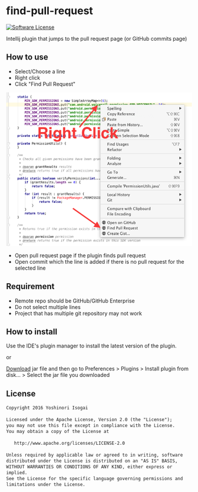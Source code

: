 # find-pull-request

[![Software License](https://img.shields.io/badge/license-Apache%202.0-brightgreen.svg)](https://github.com/shiraji/find-pull-request/blob/master/LICENSE)

Intellij plugin that jumps to the pull request page (or GitHub commits page)

## How to use

* Select/Choose a line
* Right click
* Click "Find Pull Request"

![screenshot](website/images/screenshot.png)

* Open pull request page if the plugin finds pull request
* Open commit which the line is added if there is no pull request for the selected line

## Requirement

* Remote repo should be GitHub/GitHub Enterprise
* Do not select multiple lines
* Project that has multiple git repository may not work

## How to install

Use the IDE's plugin manager to install the latest version of the plugin.

or

[Download](https://github.com/shiraji/find-pull-request/blob/master/find-pull-request.zip?raw=true) jar file and then go to Preferences > Plugins > Install plugin from disk... > Select the jar file you downloaded

## License

```
Copyright 2016 Yoshinori Isogai

Licensed under the Apache License, Version 2.0 (the "License");
you may not use this file except in compliance with the License.
You may obtain a copy of the License at

   http://www.apache.org/licenses/LICENSE-2.0

Unless required by applicable law or agreed to in writing, software
distributed under the License is distributed on an "AS IS" BASIS,
WITHOUT WARRANTIES OR CONDITIONS OF ANY KIND, either express or implied.
See the License for the specific language governing permissions and
limitations under the License.
```
